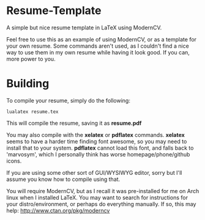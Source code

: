Resume-Template
===============

A simple but nice resume template in LaTeX using ModernCV.

Feel free to use this as an example of using ModernCV, or
as a template for your own resume. Some commands aren't used,
as I couldn't find a nice way to use them in my own resume 
while having it look good. If you can, more power to you.

Building
===============

To compile your resume, simply do the following:
```
lualatex resume.tex
```
This will compile the resume, saving it as **resume.pdf**

You may also compile with the **xelatex** or **pdflatex**
commands. **xelatex** seems to have a harder time finding
font awesome, so you may need to install that to your system.
**pdflatex** cannot load this font, and falls back to 'marvosym', 
which I personally think has worse homepage/phone/github icons.

If you are using some other sort of GUI/WYSIWYG editor,
sorry but I'll assume you know how to compile using that.

You will require ModernCV, but as I recall it was
pre-installed for me on Arch linux when I installed LaTeX.
You may want to search for instructions for your distro/environment,
or perhaps do everything manually. If so, this may help: http://www.ctan.org/pkg/moderncv
